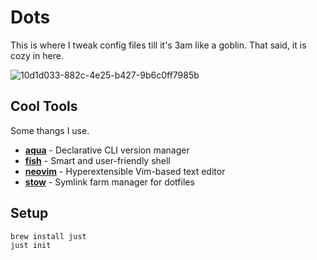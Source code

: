 # Dots

This is where I tweak config files till it's 3am like a goblin. That said, it is cozy in here.

![10d1d033-882c-4e25-b427-9b6c0ff7985b](https://github.com/user-attachments/assets/c0c99a76-39bc-4618-8a29-741b0904e2b6)

## Cool Tools
Some thangs I use.

- **[aqua](https://aquaproj.github.io/)** - Declarative CLI version manager
- **[fish](https://fishshell.com/)** - Smart and user-friendly shell
- **[neovim](https://neovim.io/)** - Hyperextensible Vim-based text editor
- **[stow](https://www.gnu.org/software/stow/)** - Symlink farm manager for dotfiles

## Setup
```bash
brew install just
just init
```

